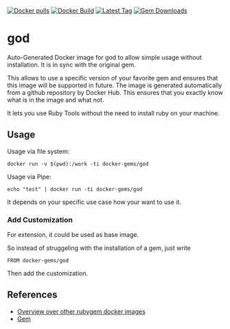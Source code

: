 [![Docker pulls](https://img.shields.io/docker/pulls/rubygem/god.svg)](https://hub.docker.com/r/rubygem/god/)
[![Docker Build](https://img.shields.io/docker/automated/rubygem/god.svg)](https://hub.docker.com/r/rubygem/god/)
[![Latest Tag](https://img.shields.io/github/tag/docker-rubygem/god.svg)](https://hub.docker.com/r/rubygem/god/)
[![Gem Downloads](https://img.shields.io/gem/dt/god.svg)](https://rubygems.org/gems/god/)
# god

Auto-Generated Docker image for god to allow simple usage without installation.
It is in sync with the original gem.

This allows to use a specific version of your favorite gem and ensures that this image will be supported in future.
The image is generated automatically from a github repository by Docker Hub.
This ensures that you exactly know what is in the image and what not.

It lets you use Ruby Tools without the need to install ruby on your machine.

## Usage

Usage via file system:

`docker run -v $(pwd):/work -ti docker-gems/god`

Usage via Pipe:

`echo "test" | docker run -ti docker-gems/god`

It depends on your specific use case how your want to use it.

### Add Customization

For extension, it could be used as base image.

So instead of struggeling with the installation of a gem, just write

`FROM docker-gems/god`

Then add the customization.

## References

 - [Overview over other rubygem docker images](https://github.com/thinkbot/docker-rubygem)
 - [Gem](https://rubygems.org/gems/god/)
